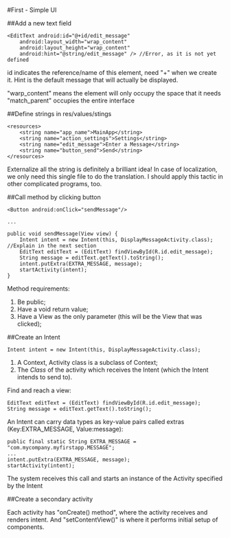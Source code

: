 #First - Simple UI

##Add a new text field
```
<EditText android:id="@+id/edit_message"
    android:layout_width="wrap_content"
    android:layout_height="wrap_content"
    android:hint="@string/edit_message" /> //Error, as it is not yet defined
```
id indicates the reference/name of this element, need "+" when we create it. Hint is the default message that will actually be displayed.

"warp_content" means the element will only occupy the space that it needs
"match_parent" occupies the entire interface


##Define strings in res/values/stings
```
<resources>
    <string name="app_name">MainApp</string>
    <string name="action_settings">Settings</string>
    <string name="edit_message">Enter a Message</string>
    <string name="button_send">Send</string>
</resources>
```
Externalize all the string is definitely a brilliant idea! In case of localization, we only need this single file to do the translation. I should apply this tactic in other complicated programs, too.

##Call method by clicking button

```
<Button android:onClick="sendMessage"/>

...

public void sendMessage(View view) {
    Intent intent = new Intent(this, DisplayMessageActivity.class);  //Explain in the next section
    EditText editText = (EditText) findViewById(R.id.edit_message);
    String message = editText.getText().toString();
    intent.putExtra(EXTRA_MESSAGE, message);
    startActivity(intent);
}
```
Method requirements:

1. Be public;
2. Have a void return value;
3. Have a View as the only parameter (this will be the View that was clicked);

##Create an Intent

```
Intent intent = new Intent(this, DisplayMessageActivity.class);
```
1. A Context, Activity class is a subclass of Context;
2. The *Class* of the activity which receives the Intent (which the Intent intends to send to).

Find and reach a view:
```
EditText editText = (EditText) findViewById(R.id.edit_message);
String message = editText.getText().toString();
```

An Intent can carry data types as key-value pairs called extras (Key:EXTRA_MESSAGE, Value:message):
```
public final static String EXTRA_MESSAGE = "com.mycompany.myfirstapp.MESSAGE";
...
intent.putExtra(EXTRA_MESSAGE, message);
startActivity(intent);
```
The system receives this call and starts an instance of the Activity specified by the Intent


##Create a secondary activity

Each activity has "onCreate() method", where the activity receives and renders intent. And "setContentView()" is where it performs initial setup of components. 
